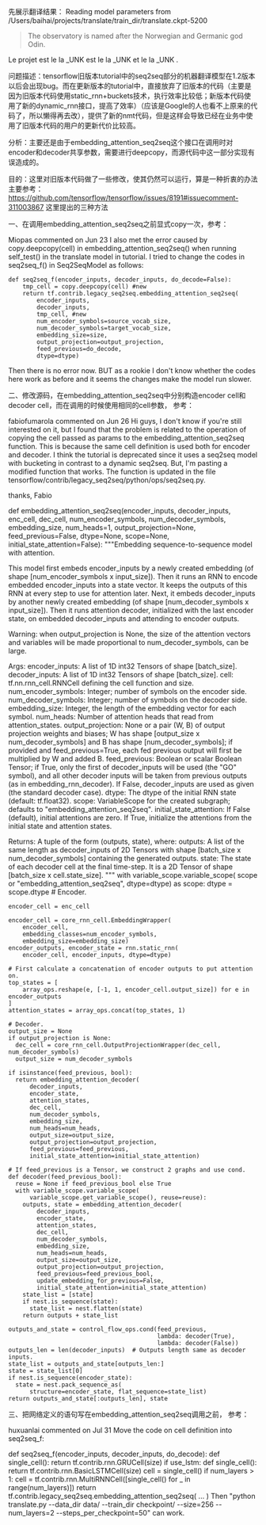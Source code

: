 先展示翻译结果：
Reading model parameters from /Users/baihai/projects/translate/train_dir/translate.ckpt-5200
>The observatory is named after the Norwegian and Germanic god Odin.

Le projet est le la _UNK est le la _UNK et le la _UNK .


问题描述：tensorflow旧版本tutorial中的seq2seq部分的机器翻译模型在1.2版本以后会出现bug。而在更新版本的tutorial中，直接放弃了旧版本的代码（主要是因为旧版本代码使用static_rnn+buckets技术，执行效率比较低；新版本代码使用了新的dynamic_rnn接口，提高了效率）（应该是Google的人也看不上原来的代码了，所以懒得再去改），提供了新的nmt代码，但是这样会导致已经在业务中使用了旧版本代码的用户的更新代价比较高。

分析：主要还是由于embedding_attention_seq2seq这个接口在调用时对encoder和decoder共享参数，需要进行deepcopy，而源代码中这一部分实现有误造成的。

目的：这里对旧版本代码做了一些修改，使其仍然可以运行，算是一种折衷的办法
主要参考：https://github.com/tensorflow/tensorflow/issues/8191#issuecomment-311003867 这里提出的三种方法

一、在调用embedding_attention_seq2seq之前显式copy一次，参考：

Miopas commented on Jun 23
I also met the error caused by copy.deepcopy(cell) in embedding_attention_seq2seq() when running self_test() in the translate model in tutorial.
I tried to change the codes in seq2seq_f() in Seq2SeqModel as follows:

    def seq2seq_f(encoder_inputs, decoder_inputs, do_decode=False):
        tmp_cell = copy.deepcopy(cell) #new
        return tf.contrib.legacy_seq2seq.embedding_attention_seq2seq(
            encoder_inputs,
            decoder_inputs,
            tmp_cell, #new
            num_encoder_symbols=source_vocab_size,
            num_decoder_symbols=target_vocab_size,
            embedding_size=size,
            output_projection=output_projection,
            feed_previous=do_decode,
            dtype=dtype)
Then there is no error now.
BUT as a rookie I don't know whether the codes here work as before and it seems the changes make the model run slower.

二、修改源码，在embedding_attention_seq2seq中分别构造encoder cell和decoder cell，而在调用的时候使用相同的cell参数， 参考：

fabiofumarola commented on Jun 26
Hi guys, I don't know if you're still interested on it, but I found that the problem is related to the operation of copying the cell passed as params to the embedding_attention_seq2seq function. This is because the same cell definition is used both for encoder and decoder. I think the tutorial is deprecated since it uses a seq2seq model with bucketing in contrast to a dynamic seq2seq. But, I'm pasting a modified function that works. The function is updated in the file tensorflow/contrib/legacy_seq2seq/python/ops/seq2seq.py.

thanks,
Fabio

def embedding_attention_seq2seq(encoder_inputs,
                                decoder_inputs,
                                enc_cell,
                                dec_cell,
                                num_encoder_symbols,
                                num_decoder_symbols,
                                embedding_size,
                                num_heads=1,
                                output_projection=None,
                                feed_previous=False,
                                dtype=None,
                                scope=None,
                                initial_state_attention=False):
  """Embedding sequence-to-sequence model with attention.

  This model first embeds encoder_inputs by a newly created embedding (of shape
  [num_encoder_symbols x input_size]). Then it runs an RNN to encode
  embedded encoder_inputs into a state vector. It keeps the outputs of this
  RNN at every step to use for attention later. Next, it embeds decoder_inputs
  by another newly created embedding (of shape [num_decoder_symbols x
  input_size]). Then it runs attention decoder, initialized with the last
  encoder state, on embedded decoder_inputs and attending to encoder outputs.

  Warning: when output_projection is None, the size of the attention vectors
  and variables will be made proportional to num_decoder_symbols, can be large.

  Args:
    encoder_inputs: A list of 1D int32 Tensors of shape [batch_size].
    decoder_inputs: A list of 1D int32 Tensors of shape [batch_size].
    cell: tf.nn.rnn_cell.RNNCell defining the cell function and size.
    num_encoder_symbols: Integer; number of symbols on the encoder side.
    num_decoder_symbols: Integer; number of symbols on the decoder side.
    embedding_size: Integer, the length of the embedding vector for each symbol.
    num_heads: Number of attention heads that read from attention_states.
    output_projection: None or a pair (W, B) of output projection weights and
      biases; W has shape [output_size x num_decoder_symbols] and B has
      shape [num_decoder_symbols]; if provided and feed_previous=True, each
      fed previous output will first be multiplied by W and added B.
    feed_previous: Boolean or scalar Boolean Tensor; if True, only the first
      of decoder_inputs will be used (the "GO" symbol), and all other decoder
      inputs will be taken from previous outputs (as in embedding_rnn_decoder).
      If False, decoder_inputs are used as given (the standard decoder case).
    dtype: The dtype of the initial RNN state (default: tf.float32).
    scope: VariableScope for the created subgraph; defaults to
      "embedding_attention_seq2seq".
    initial_state_attention: If False (default), initial attentions are zero.
      If True, initialize the attentions from the initial state and attention
      states.

  Returns:
    A tuple of the form (outputs, state), where:
      outputs: A list of the same length as decoder_inputs of 2D Tensors with
        shape [batch_size x num_decoder_symbols] containing the generated
        outputs.
      state: The state of each decoder cell at the final time-step.
        It is a 2D Tensor of shape [batch_size x cell.state_size].
  """
  with variable_scope.variable_scope(
      scope or "embedding_attention_seq2seq", dtype=dtype) as scope:
    dtype = scope.dtype
    # Encoder.

    encoder_cell = enc_cell

    encoder_cell = core_rnn_cell.EmbeddingWrapper(
        encoder_cell,
        embedding_classes=num_encoder_symbols,
        embedding_size=embedding_size)
    encoder_outputs, encoder_state = rnn.static_rnn(
        encoder_cell, encoder_inputs, dtype=dtype)

    # First calculate a concatenation of encoder outputs to put attention on.
    top_states = [
        array_ops.reshape(e, [-1, 1, encoder_cell.output_size]) for e in encoder_outputs
    ]
    attention_states = array_ops.concat(top_states, 1)

    # Decoder.
    output_size = None
    if output_projection is None:
      dec_cell = core_rnn_cell.OutputProjectionWrapper(dec_cell, num_decoder_symbols)
      output_size = num_decoder_symbols

    if isinstance(feed_previous, bool):
      return embedding_attention_decoder(
          decoder_inputs,
          encoder_state,
          attention_states,
          dec_cell,
          num_decoder_symbols,
          embedding_size,
          num_heads=num_heads,
          output_size=output_size,
          output_projection=output_projection,
          feed_previous=feed_previous,
          initial_state_attention=initial_state_attention)

    # If feed_previous is a Tensor, we construct 2 graphs and use cond.
    def decoder(feed_previous_bool):
      reuse = None if feed_previous_bool else True
      with variable_scope.variable_scope(
          variable_scope.get_variable_scope(), reuse=reuse):
        outputs, state = embedding_attention_decoder(
            decoder_inputs,
            encoder_state,
            attention_states,
            dec_cell,
            num_decoder_symbols,
            embedding_size,
            num_heads=num_heads,
            output_size=output_size,
            output_projection=output_projection,
            feed_previous=feed_previous_bool,
            update_embedding_for_previous=False,
            initial_state_attention=initial_state_attention)
        state_list = [state]
        if nest.is_sequence(state):
          state_list = nest.flatten(state)
        return outputs + state_list

    outputs_and_state = control_flow_ops.cond(feed_previous,
                                              lambda: decoder(True),
                                              lambda: decoder(False))
    outputs_len = len(decoder_inputs)  # Outputs length same as decoder inputs.
    state_list = outputs_and_state[outputs_len:]
    state = state_list[0]
    if nest.is_sequence(encoder_state):
      state = nest.pack_sequence_as(
          structure=encoder_state, flat_sequence=state_list)
    return outputs_and_state[:outputs_len], state

三、把网络定义的语句写在embedding_attention_seq2seq调用之前， 参考：

huxuanlai commented on Jul 31
Move the code on cell definition into seq2seq_f:

def seq2seq_f(encoder_inputs, decoder_inputs, do_decode):
      def single_cell():
        return tf.contrib.rnn.GRUCell(size)
      if use_lstm:
        def single_cell():
          return tf.contrib.rnn.BasicLSTMCell(size)
      cell = single_cell()
      if num_layers > 1:
        cell = tf.contrib.rnn.MultiRNNCell([single_cell() for _ in range(num_layers)])
      return tf.contrib.legacy_seq2seq.embedding_attention_seq2seq(
	  ...
	  )
Then "python translate.py --data_dir data/ --train_dir checkpoint/ --size=256 --num_layers=2 --steps_per_checkpoint=50" can work.
